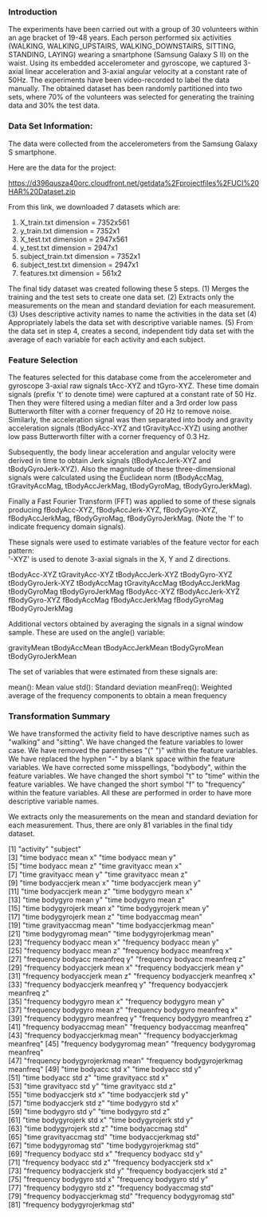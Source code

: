 ### Introduction

The experiments have been carried out with a group of 30 volunteers within an age bracket of 19-48 years. Each person performed six activities (WALKING, WALKING_UPSTAIRS, WALKING_DOWNSTAIRS, SITTING, STANDING, LAYING) wearing a smartphone (Samsung Galaxy S II) on the waist. Using its embedded accelerometer and gyroscope, we captured 3-axial linear acceleration and 3-axial angular velocity at a constant rate of 50Hz. The experiments have been video-recorded to label the data manually. The obtained dataset has been randomly partitioned into two sets, where 70% of the volunteers was selected for generating the training data and 30% the test data.


### Data Set Information:

The data were collected from the accelerometers from the Samsung Galaxy S smartphone. 

Here are the data for the project: 

https://d396qusza40orc.cloudfront.net/getdata%2Fprojectfiles%2FUCI%20HAR%20Dataset.zip 

From this link, we downloaded 7 datasets which are:

1) X_train.txt             dimension = 7352x561
2) y_train.txt             dimension = 7352x1
3) X_test.txt              dimension = 2947x561
4) y_test.txt              dimension = 2947x1
5) subject_train.txt       dimension = 7352x1
6) subject_test.txt        dimension = 2947x1
7) features.txt            dimension = 561x2


The final tidy dataset was created following these 5 steps.
(1) Merges the training and the test sets to create one data set.
(2) Extracts only the measurements on the mean and standard deviation for each measurement. 
(3) Uses descriptive activity names to name the activities in the data set
(4) Appropriately labels the data set with descriptive variable names. 
(5) From the data set in step 4, creates a second, independent tidy data set with the average of each variable for each activity and each subject.


### Feature Selection

The features selected for this database come from the accelerometer and gyroscope 3-axial raw signals tAcc-XYZ and tGyro-XYZ. These time domain signals (prefix 't' to denote time) were captured at a constant rate of 50 Hz. Then they were filtered using a median filter and a 3rd order low pass Butterworth filter with a corner frequency of 20 Hz to remove noise. Similarly, the acceleration signal was then separated into body and gravity acceleration signals (tBodyAcc-XYZ and tGravityAcc-XYZ) using another low pass Butterworth filter with a corner frequency of 0.3 Hz. 

Subsequently, the body linear acceleration and angular velocity were derived in time to obtain Jerk signals (tBodyAccJerk-XYZ and tBodyGyroJerk-XYZ). Also the magnitude of these three-dimensional signals were calculated using the Euclidean norm (tBodyAccMag, tGravityAccMag, tBodyAccJerkMag, tBodyGyroMag, tBodyGyroJerkMag). 

Finally a Fast Fourier Transform (FFT) was applied to some of these signals producing fBodyAcc-XYZ, fBodyAccJerk-XYZ, fBodyGyro-XYZ, fBodyAccJerkMag, fBodyGyroMag, fBodyGyroJerkMag. (Note the 'f' to indicate frequency domain signals). 

These signals were used to estimate variables of the feature vector for each pattern:  
'-XYZ' is used to denote 3-axial signals in the X, Y and Z directions.

tBodyAcc-XYZ
tGravityAcc-XYZ
tBodyAccJerk-XYZ
tBodyGyro-XYZ
tBodyGyroJerk-XYZ
tBodyAccMag
tGravityAccMag
tBodyAccJerkMag
tBodyGyroMag
tBodyGyroJerkMag
fBodyAcc-XYZ
fBodyAccJerk-XYZ
fBodyGyro-XYZ
fBodyAccMag
fBodyAccJerkMag
fBodyGyroMag
fBodyGyroJerkMag

Additional vectors obtained by averaging the signals in a signal window sample. These are used on the angle() variable:

gravityMean
tBodyAccMean
tBodyAccJerkMean
tBodyGyroMean
tBodyGyroJerkMean

The set of variables that were estimated from these signals are: 

mean(): Mean value
std(): Standard deviation
meanFreq(): Weighted average of the frequency components to obtain a mean frequency




### Transformation Summary

We have transformed the activity field to have descriptive names such as "walking" and "sitting".
We have changed the feature variables to lower case.
We have removed the parentheses "(" ")" within the feature variables.
We have replaced the hyphen "-" by a blank space within the feature variables.
We have corrected some misspellings, "bodybody", within the feature variables.
We have changed the short symbol "t" to "time" within the feature variables.
We have changed the short symbol "f" to "frequency" within the feature variables.
All these are performed in order to have more descriptive variable names.

We extracts only the measurements on the mean and standard deviation for each measurement. 
Thus, there are only 81 variables in the final tidy dataset.

 [1] "activity"                           "subject"                           
 [3] "time bodyacc mean x"                "time bodyacc mean y"               
 [5] "time bodyacc mean z"                "time gravityacc mean x"            
 [7] "time gravityacc mean y"             "time gravityacc mean z"            
 [9] "time bodyaccjerk mean x"            "time bodyaccjerk mean y"           
[11] "time bodyaccjerk mean z"            "time bodygyro mean x"              
[13] "time bodygyro mean y"               "time bodygyro mean z"              
[15] "time bodygyrojerk mean x"           "time bodygyrojerk mean y"          
[17] "time bodygyrojerk mean z"           "time bodyaccmag mean"              
[19] "time gravityaccmag mean"            "time bodyaccjerkmag mean"          
[21] "time bodygyromag mean"              "time bodygyrojerkmag mean"         
[23] "frequency bodyacc mean x"           "frequency bodyacc mean y"          
[25] "frequency bodyacc mean z"           "frequency bodyacc meanfreq x"      
[27] "frequency bodyacc meanfreq y"       "frequency bodyacc meanfreq z"      
[29] "frequency bodyaccjerk mean x"       "frequency bodyaccjerk mean y"      
[31] "frequency bodyaccjerk mean z"       "frequency bodyaccjerk meanfreq x"  
[33] "frequency bodyaccjerk meanfreq y"   "frequency bodyaccjerk meanfreq z"  
[35] "frequency bodygyro mean x"          "frequency bodygyro mean y"         
[37] "frequency bodygyro mean z"          "frequency bodygyro meanfreq x"     
[39] "frequency bodygyro meanfreq y"      "frequency bodygyro meanfreq z"     
[41] "frequency bodyaccmag mean"          "frequency bodyaccmag meanfreq"     
[43] "frequency bodyaccjerkmag mean"      "frequency bodyaccjerkmag meanfreq" 
[45] "frequency bodygyromag mean"         "frequency bodygyromag meanfreq"    
[47] "frequency bodygyrojerkmag mean"     "frequency bodygyrojerkmag meanfreq"
[49] "time bodyacc std x"                 "time bodyacc std y"                
[51] "time bodyacc std z"                 "time gravityacc std x"             
[53] "time gravityacc std y"              "time gravityacc std z"             
[55] "time bodyaccjerk std x"             "time bodyaccjerk std y"            
[57] "time bodyaccjerk std z"             "time bodygyro std x"               
[59] "time bodygyro std y"                "time bodygyro std z"               
[61] "time bodygyrojerk std x"            "time bodygyrojerk std y"           
[63] "time bodygyrojerk std z"            "time bodyaccmag std"               
[65] "time gravityaccmag std"             "time bodyaccjerkmag std"           
[67] "time bodygyromag std"               "time bodygyrojerkmag std"          
[69] "frequency bodyacc std x"            "frequency bodyacc std y"           
[71] "frequency bodyacc std z"            "frequency bodyaccjerk std x"       
[73] "frequency bodyaccjerk std y"        "frequency bodyaccjerk std z"       
[75] "frequency bodygyro std x"           "frequency bodygyro std y"          
[77] "frequency bodygyro std z"           "frequency bodyaccmag std"          
[79] "frequency bodyaccjerkmag std"       "frequency bodygyromag std"         
[81] "frequency bodygyrojerkmag std"    




